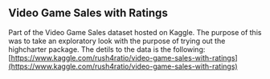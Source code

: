 ## Video Game Sales with Ratings

Part of the Video Game Sales dataset hosted on Kaggle. The purpose of this was to take an exploratory look with the purpose of trying out the highcharter package. The detils to the data is the following:
[https://www.kaggle.com/rush4ratio/video-game-sales-with-ratings](https://www.kaggle.com/rush4ratio/video-game-sales-with-ratings)